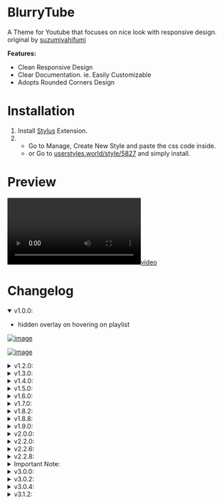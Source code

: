 # BlurryTube

A Theme for Youtube that focuses on nice look with responsive design. original by [suzumiyahifumi](https://userstyles.world/user/suzumiyahifumi)

**Features:**

- Clean Responsive Design
- Clear Documentation. ie. Easily Customizable
- Adopts Rounded Corners Design

# [](https://github.com/MSOB7YY/blurry-tube#installation)Installation

1. Install [Stylus](https://chrome.google.com/webstore/detail/stylus/clngdbkpkpeebahjckkjfobafhncgmne?hl=en) Extension.
2. - Go to Manage, Create New Style and paste the css code inside.
    - or Go to [userstyles.world/style/5827](https://userstyles.world/style/5827/blurrytube-a-youtube-blurry-theme) and simply install.

# Preview

[![video](2022-07-25.v2.mp4)](https://user-images.githubusercontent.com/85245079/181050844-6325f33c-9e4b-4919-a692-3b5067c33cd2.mp4)

# Changelog

<details open=""><summary>v1.0.0:</summary>

- hidden overlay on hovering on playlist

[![image](https://user-images.githubusercontent.com/85245079/181034878-d4e20437-6ed3-4575-8402-c3c855a9fc71.png)](https://user-images.githubusercontent.com/85245079/181034878-d4e20437-6ed3-4575-8402-c3c855a9fc71.png)

[![image](https://user-images.githubusercontent.com/85245079/181034274-472ee6a6-98cd-46fb-950d-d937db093c2d.png)](https://user-images.githubusercontent.com/85245079/181034274-472ee6a6-98cd-46fb-950d-d937db093c2d.png)

</details><details><summary>v1.2.0:</summary>

- Applied theme to Filter Chips

[![image](https://user-images.githubusercontent.com/85245079/181033237-b99a1f1b-83dc-4770-add6-4560e7dca2f6.png)](https://user-images.githubusercontent.com/85245079/181033237-b99a1f1b-83dc-4770-add6-4560e7dca2f6.png)

- Video Player Design Changes, Blurriness indeed.
- Playlist is Responsive now.

</details>

<details><summary>v1.3.0:</summary>

- BLURRINESS behind video title

- pushed title to the right a liiil bit

- like & dislike box is now responsive, doesnt break even with playlist style applied (idk how those are related)

- Notification Menu Blurry Background with Rounded Thumbnails

</details>

<details><summary>v1.4.0:</summary>

- Blurry Duration Box on Video Thumbnail

[![image](https://user-images.githubusercontent.com/85245079/181038332-c0cbcc29-d3bc-4e32-9971-a7fc9c62324a.png)](https://user-images.githubusercontent.com/85245079/181038332-c0cbcc29-d3bc-4e32-9971-a7fc9c62324a.png)

- Rounded Box and Buttons on video hover in Main Page

[![image](https://user-images.githubusercontent.com/85245079/181037702-9cee5402-ac4d-4461-bd86-d623be71dabd.png)](https://user-images.githubusercontent.com/85245079/181037702-9cee5402-ac4d-4461-bd86-d623be71dabd.png)

</details>

<details><summary>v1.5.0:</summary>

- Blur to Dropdown Menus
- Home Screen Thumbnail bg-overlay Roundness and Scale
- Duration Box in Playlist is a bit smaller now

</details>

<details><summary>v1.6.0:</summary>

- Applied Style to Auto Generated moments Section
- Small fixes and addings

</details>

<details><summary>v1.7.0:</summary>

- End Cards now got a nice look
- Save to playlist card got the same
- next button hover too got it
- Some Scrollbar fixes
- video player got blurry bg now yeey
  
</details>

<details><summary>v1.8.2:</summary>

- Blur For Notification Shade
- Fixed (Watch-later & Add to Queue) Overlay and applied style to them
- End Screen duration box got a nicer look
- Small Fixes
  
</details>

<details><summary>v1.8.8:</summary>

- Fixed Chips Finally
  
</details>

<details><summary>v1.9.0:</summary>

- Account Menu Blurry
- Chapters Panel too
- Fixed Playlist in Recommentaions
  
</details>

<details><summary>v2.0.0:</summary>

- Lots of Fixes and Improvements on Video Container
- Checkboxes and Toasts.. more fancy
  
</details>

<details><summary>v2.2.0:</summary>

- Adjusted Text Colors and weight for better look
- Live Chat got the style now
- Fixed Home Screen Chips
- Commenting Box looks better
- "Pinned by" is aligned beside the author name
- Show more button looks batter
- some smol fixes

</details>

<details><summary>v2.2.6:</summary>

- Small Fixes to Video Player, it looks normal now lmao
- Fixed Scrollbar

</details>
<details><summary>v2.2.8:</summary>

- Some Improvements and fixes that i forgot

</details>
<details><summary>Important Note:</summary>

- By November 2022, youtube started rolling out a new layout, which made some of the BlurryTube styles look not as good as before, The New Layout itself has some unhandled and non-responsive styles which I'll try to fix in the new versions.

</details>
<details><summary>v3.0.0:</summary>

- Kind of fixed the new ambient mode
- Added Extra gradient dark layer because ambient mode looked terrible with custom wallpaper

</details>
<details><summary>v3.0.2:</summary>

- Responsive Channel Name and Subscribe button in new layout 
</details>
<details><summary>v3.0.4:</summary>

- Blur Description
- Subscribe Button Reshape
</details>
<details><summary>v3.1.2:</summary>
- Rework with the video action bar hover effect
- Fixes:
    - fullscreen video border radius is now 0
    - Video container background is now darker
    - Margin fixes to 
        1. Reply button
        2. Under the video in theatre mode
        3. Video Title and channel

</details>